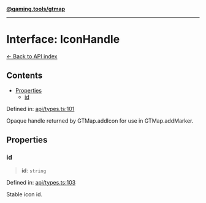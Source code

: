 [**@gaming.tools/gtmap**](README.md)

***

# Interface: IconHandle

[← Back to API index](./README.md)

## Contents

- [Properties](#properties)
  - [id](#id)

Defined in: [api/types.ts:101](https://github.com/gamingtools/gt-map/blob/37582d0663306e25f7b67e6e3ae4390bd14c21af/packages/gtmap/src/api/types.ts#L101)

Opaque handle returned by GTMap.addIcon for use in GTMap.addMarker.

## Properties

### id

> **id**: `string`

Defined in: [api/types.ts:103](https://github.com/gamingtools/gt-map/blob/37582d0663306e25f7b67e6e3ae4390bd14c21af/packages/gtmap/src/api/types.ts#L103)

Stable icon id.
